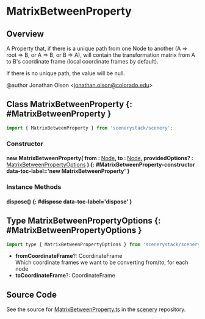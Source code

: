 # MatrixBetweenProperty

## Overview

A Property that, if there is a unique path from one Node to another (A =&gt; root =&gt; B, or A =&gt; B, or B =&gt; A), will
contain the transformation matrix from A to B's coordinate frame (local coordinate frames by default).

If there is no unique path, the value will be null.

@author Jonathan Olson &lt;jonathan.olson@colorado.edu&gt;

## Class MatrixBetweenProperty {: #MatrixBetweenProperty }


```js
import { MatrixBetweenProperty } from 'scenerystack/scenery';
```
### Constructor

#### new MatrixBetweenProperty( from : <span style="font-weight: 400;">[Node](../scenery/Node.md)</span>, to : <span style="font-weight: 400;">[Node](../scenery/Node.md)</span>, providedOptions? : <span style="font-weight: 400;">[MatrixBetweenPropertyOptions](../scenery/MatrixBetweenProperty.md#MatrixBetweenPropertyOptions)</span> ) {: #MatrixBetweenProperty-constructor data-toc-label='new MatrixBetweenProperty' }

### Instance Methods

#### dispose() {: #dispose data-toc-label='dispose' }



## Type MatrixBetweenPropertyOptions {: #MatrixBetweenPropertyOptions }


```js
import type { MatrixBetweenPropertyOptions } from 'scenerystack/scenery';
```


- **fromCoordinateFrame**?: CoordinateFrame
<br>  Which coordinate frames we want to be converting from/to, for each node
- **toCoordinateFrame**?: CoordinateFrame




## Source Code

See the source for [MatrixBetweenProperty.ts](https://github.com/phetsims/scenery/blob/main/js/util/MatrixBetweenProperty.ts) in the [scenery](https://github.com/phetsims/scenery) repository.
